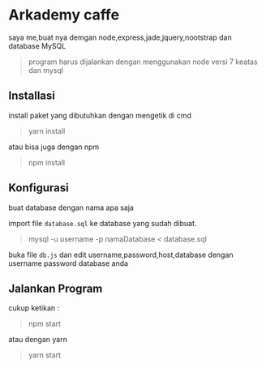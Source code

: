 # Arkademy caffe
saya me,buat nya demgan node,express,jade,jquery,nootstrap
dan database MySQL

> program harus dijalankan dengan menggunakan node versi 7 keatas dan mysql

## Installasi
install paket yang dibutuhkan dengan mengetik di cmd

> yarn install

atau bisa juga dengan npm

> npm install

## Konfigurasi
buat database dengan nama apa saja

import file `database.sql` ke database yang sudah dibuat.

> mysql -u username -p namaDatabase < database.sql

buka file `db.js` dan edit username,password,host,database dengan username password database anda

## Jalankan Program
cukup ketikan :

> npm start

atau dengan yarn

> yarn start

